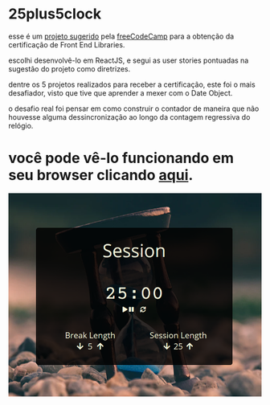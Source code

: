 # 25plus5clock

esse é um [projeto sugerido](https://www.freecodecamp.org/learn/front-end-libraries/front-end-libraries-projects/build-a-25--5-clock) pela [freeCodeCamp](https://www.freecodecamp.org/) para a obtenção da certificação de Front End Libraries.

escolhi desenvolvê-lo em ReactJS, e segui as user stories pontuadas na sugestão do projeto como diretrizes. 

dentre os 5 projetos realizados para receber a certificação, este foi o mais desafiador, visto que tive que aprender a mexer com o Date Object.

o desafio real foi pensar em como construir o contador de maneira que não houvesse alguma dessincronização ao longo da contagem regressiva do relógio.

# você pode vê-lo funcionando em seu browser clicando [aqui](https://codepen.io/fabiokannenberg/full/LYboQaM).

![calculadora](0.png)

